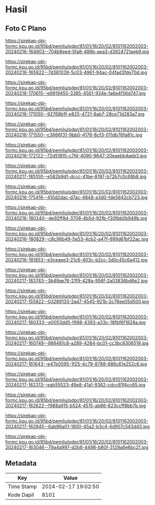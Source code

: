 # Hasil

## Foto C Plano

https://sirekap-obj-formc.kpu.go.id/95bd/pemilu/pdpr/81/01/16/20/02/8101162002003-20240216-164903--704b8eed-5fa8-486b-aea3-d3924721aeb9.jpg

https://sirekap-obj-formc.kpu.go.id/95bd/pemilu/pdpr/81/01/16/20/02/8101162002003-20240216-165922--7d381039-5c03-4961-94ac-04fad3fde70d.jpg

https://sirekap-obj-formc.kpu.go.id/95bd/pemilu/pdpr/81/01/16/20/02/8101162002003-20240216-170615--e9919455-3385-4561-934e-fa6e4f56d747.jpg

https://sirekap-obj-formc.kpu.go.id/95bd/pemilu/pdpr/81/01/16/20/02/8101162002003-20240216-171050--92768b1f-e825-4721-8ab7-28ce71d283a7.jpg

https://sirekap-obj-formc.kpu.go.id/95bd/pemilu/pdpr/81/01/16/20/02/8101162002003-20240216-171550--c3666f31-9bb0-4176-8cf3-011db76fa81c.jpg

https://sirekap-obj-formc.kpu.go.id/95bd/pemilu/pdpr/81/01/16/20/02/8101162002003-20240216-172122--72d51815-c7f4-4090-9647-20eaebb4aeb3.jpg

https://sirekap-obj-formc.kpu.go.id/95bd/pemilu/pdpr/81/01/16/20/02/8101162002003-20240217-185100--e582b9d1-dccc-41be-8197-b72b7c0c68b8.jpg

https://sirekap-obj-formc.kpu.go.id/95bd/pemilu/pdpr/81/01/16/20/02/8101162002003-20240216-175416--410d2dac-d7ac-4848-a3d0-fde5642cb723.jpg

https://sirekap-obj-formc.kpu.go.id/95bd/pemilu/pdpr/81/01/16/20/02/8101162002003-20240216-180240--de92ff8d-3708-4b5d-92fb-f30fbb0b949b.jpg

https://sirekap-obj-formc.kpu.go.id/95bd/pemilu/pdpr/81/01/16/20/02/8101162002003-20240216-180829--c8c96b49-5e53-4cb2-a47f-699d61bf22ac.jpg

https://sirekap-obj-formc.kpu.go.id/95bd/pemilu/pdpr/81/01/16/20/02/8101162002003-20240216-181853--e3ceaee3-21c6-403c-b2cc-3d0c45c6a412.jpg

https://sirekap-obj-formc.kpu.go.id/95bd/pemilu/pdpr/81/01/16/20/02/8101162002003-20240217-183743--3b49ae76-21f9-428a-958f-2a03836bd6e2.jpg

https://sirekap-obj-formc.kpu.go.id/95bd/pemilu/pdpr/81/01/16/20/02/8101162002003-20240217-155922--03289133-2ad7-4545-921b-2c76ee05d500.jpg

https://sirekap-obj-formc.kpu.go.id/95bd/pemilu/pdpr/81/01/16/20/02/8101162002003-20240217-160333--e0053dd5-f998-4393-a33c-18fbf6f1828a.jpg

https://sirekap-obj-formc.kpu.go.id/95bd/pemilu/pdpr/81/01/16/20/02/8101162002003-20240217-160749--988481c8-a289-4284-bc01-cc3bc8306519.jpg

https://sirekap-obj-formc.kpu.go.id/95bd/pemilu/pdpr/81/01/16/20/02/8101162002003-20240217-161643--e47b0595-1f25-4c79-8788-686c61e252c6.jpg

https://sirekap-obj-formc.kpu.go.id/95bd/pemilu/pdpr/81/01/16/20/02/8101162002003-20240217-162313--eab55523-49e8-41a1-9362-cdcc81f4cc65.jpg

https://sirekap-obj-formc.kpu.go.id/95bd/pemilu/pdpr/81/01/16/20/02/8101162002003-20240217-162622--f988a915-b524-4515-ab86-623ccff8bb7b.jpg

https://sirekap-obj-formc.kpu.go.id/95bd/pemilu/pdpr/81/01/16/20/02/8101162002003-20240217-162845--6ab96a01-1800-45a2-b3c4-4d907c543d43.jpg

https://sirekap-obj-formc.kpu.go.id/95bd/pemilu/pdpr/81/01/16/20/02/8101162002003-20240217-163046--79a4a997-d2b6-4498-b80f-3129a6e6bc21.jpg


## Metadata

| Key        | Value               |
| ---------- | ------------------- |
| Time Stamp | 2024-02-17 19:02:50 |
| Kode Dapil | 8101                |



